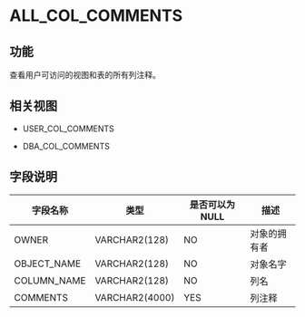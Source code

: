 ALL_COL_COMMENTS 
=====================================



功能 
-----------

查看用户可访问的视图和表的所有列注释。

相关视图 
-------------

* USER_COL_COMMENTS

  

* DBA_COL_COMMENTS

  




字段说明 
-------------



|  **字段名称**   |     **类型**     | **是否可以为 NULL** | **描述** |
|-------------|----------------|----------------|--------|
| OWNER       | VARCHAR2(128)  | NO             | 对象的拥有者 |
| OBJECT_NAME | VARCHAR2(128)  | NO             | 对象名字   |
| COLUMN_NAME | VARCHAR2(128)  | NO             | 列名     |
| COMMENTS    | VARCHAR2(4000) | YES            | 列注释    |





